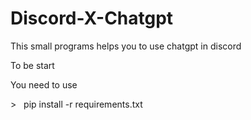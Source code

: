 # Discord-X-Chatgpt
<p>This small programs helps you to use chatgpt in discord</p>
<p>To be start</p>
</p>You need to use </p>
> &nbsp; pip install -r requirements.txt 
